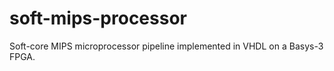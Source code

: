 # soft-mips-processor

Soft-core MIPS microprocessor pipeline implemented in VHDL on a Basys-3 FPGA.
